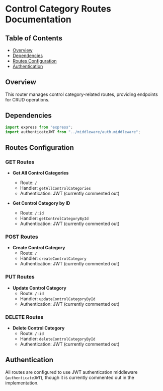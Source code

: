 # Control Category Routes Documentation

## Table of Contents

- [Overview](#overview)
- [Dependencies](#dependencies)
- [Routes Configuration](#routes-configuration)
- [Authentication](#authentication)

## Overview

This router manages control category-related routes, providing endpoints for CRUD operations.

## Dependencies

```typescript
import express from "express";
import authenticateJWT from "../middleware/auth.middleware";
```

## Routes Configuration

### GET Routes

- **Get All Control Categories**

  - Route: `/`
  - Handler: `getAllControlCategories`
  - Authentication: JWT (currently commented out)

- **Get Control Category by ID**
  - Route: `/:id`
  - Handler: `getControlCategoryById`
  - Authentication: JWT (currently commented out)

### POST Routes

- **Create Control Category**
  - Route: `/`
  - Handler: `createControlCategory`
  - Authentication: JWT (currently commented out)

### PUT Routes

- **Update Control Category**
  - Route: `/:id`
  - Handler: `updateControlCategoryById`
  - Authentication: JWT (currently commented out)

### DELETE Routes

- **Delete Control Category**
  - Route: `/:id`
  - Handler: `deleteControlCategoryById`
  - Authentication: JWT (currently commented out)

## Authentication

All routes are configured to use JWT authentication middleware (`authenticateJWT`), though it is currently commented out in the implementation.
